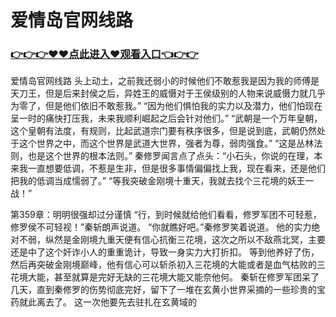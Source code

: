 # 爱情岛官网线路

### <a href="https://github.com/xinfue/dunp/issues/2">👉👉👉♥♥点此进入♥观看入口👈👉👉</a>

爱情岛官网线路
头上动土，之前我还弱小的时候他们不敢惹我是因为我的师傅是天刀王，但是后来封侯之后，异姓王的威慑对于王侯级别的人物来说威慑力就几乎为零了，但是他们依旧不敢惹我。”
    “因为他们惧怕我的实力以及潜力，他们怕现在呈一时的痛快打压我，未来我顺利崛起之后会针对他们。”
    “武朝是一个万年皇朝，这个皇朝有法度，有规则，比起武道宗门要有秩序很多，但是说到底，武朝仍然处于这个世界之中，而这个世界是武道大世界，强者为尊，弱肉强食。”
    “这是丛林法则，也是这个世界的根本法则。”
    秦修罗闻言点了点头：“小石头，你说的在理，本来我一直想要低调，不惹是生非，但是很多事情偏偏找上我，现在看来，还是他们把我的低调当成懦弱了。”
    “等我突破金刚境十重天，我就去找个三花境的妖王一战！”

第359章：明明很强却过分谨慎
    “行，到时候就给他们看看，修罗军团不可轻惹，修罗侯不可轻视！”秦斩朗声说道。
    “你就瞧好吧。”秦修罗笑着说道。
    他的实力绝对不弱，纵然是金刚境九重天便有信心抗衡三花境，这次之所以不敌燕北冥，主要还是中了这个奸诈小人的重重诡计，导致一身实力大打折扣。
    等到他养好了伤，然后再突破金刚境巅峰，他有信心可以斩杀初入三花境的大能或者是血气枯败的三花境大能，甚至就算是完好无缺的三花境大能又能奈他何。
    秦斩在修罗军团呆了几天，直到秦修罗的伤势彻底完好，留下了一堆在玄黄小世界采摘的一些珍贵的宝药就此离去了。
    这一次他要先去驻扎在玄黄域的
